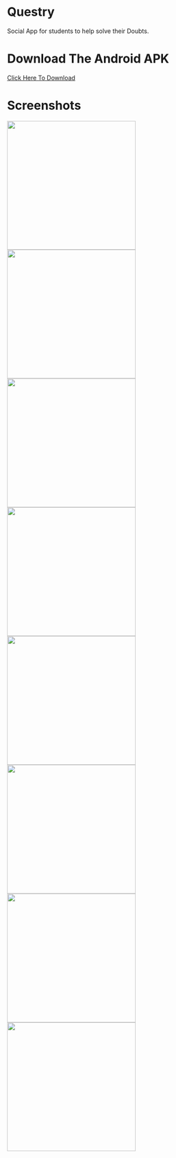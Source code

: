 # Questry

Social App for students to help solve their Doubts.

# Download The Android APK

<a href="https://drive.google.com/file/d/1hO3oUHbe0YRpfw0hlvU7uXB0nxgophG0/view?usp=sharing">Click Here To Download</a>

# Screenshots

<p float="left">
  <img src="screenshots/register_page.png" width="300px"></img>
  <img src="screenshots/sign_in.png" width="300px"></img>
  <img src="screenshots/forgot_pass.png" width="300px"></img>
  <img src="screenshots/posts.png" width="300px"></img>
  <img src="screenshots/add_post.png" width="300px"></img>
  <img src="screenshots/comment_section.png" width="300px"></img>
  <img src="screenshots/user_profile.png" width="300px"></img>
  <img src="screenshots/chat_screen.png" width="300px"></img>
</p>

